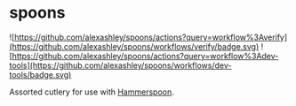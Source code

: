 # spoons

![https://github.com/alexashley/spoons/actions?query=workflow%3Averify](https://github.com/alexashley/spoons/workflows/verify/badge.svg)
![https://github.com/alexashley/spoons/actions?query=workflow%3Adev-tools](https://github.com/alexashley/spoons/workflows/dev-tools/badge.svg)

Assorted cutlery for use with [Hammerspoon](https://www.hammerspoon.org/).
